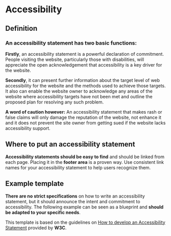# Accessibility

<TableOfContents></TableOfContents>

## Definition

### An accessibility statement has two basic functions:

**Firstly**, an accessibility statement is a powerful declaration of commitment. People visiting the website,
particularly those with disabilities, will appreciate the open acknowledgement that accessibility is a key driver for
the website.

**Secondly**, it can present further information about the target level of web accessibility for the website and the
methods used to achieve those targets. It also can enable the website owner to acknowledge any areas of the website
where accessibility targets have not been met and outline the proposed plan for resolving any such problem.

**A word of caution however:** An accessibility statement that makes rash or false claims will only damage the
reputation of the website, not enhance it and it does not prevent the site owner from getting sued if the website lacks
accessibility support.

## Where to put an accessibility statement

**Accessibility statements should be easy to find** and should be linked from each page. Placing it in the **footer
area** is a proven way. Use consistent link names for your accessibility statement to help users recognize them.

## Example template

**There are no strict specifications** on how to write an accessibility statement, but it should announce the intent and
commitment to accessibility. The following example can be seen as a blueprint and **should be adapted to your specific
needs**.

This template is based on the guidelines on
[How to develop an Accessibility Statement](https://www.w3.org/WAI/planning/statements) provided by **W3C**.

<Playground :markup="statement" class="p-accessibility-statement"></Playground>

<script lang="ts">
import Vue from 'vue';
import Component from 'vue-class-component';

@Component
export default class Code extends Vue {
  
  get statement() {
    return `
<p-heading size="large"><h1>Accessibility Statement</h1></p-heading>
  <p-text>
    We are committed to ensuring digital accessibility for people with disabilities.<br>
    We are continually improving the user experience for everyone, and applying the relevant accessibility standards.
  </p-text>
  <p-heading size="medium"><h2>Measures to support accessibility [optional - choose from list]</h2></p-heading>
  <p-text>
    We take the following measures to ensure accessibility of this Website:
  </p-text>
  <p-text-list>
    <p-text-list-item>Include accessibility as part of our mission statement.</p-text-list-item>
    <p-text-list-item>Integrate accessibility into our procurement practices.</p-text-list-item>
    <p-text-list-item>Appoint an accessibility officer and/or ombudsperson.</p-text-list-item>
    <p-text-list-item>Provide continual accessibility training for our staff.</p-text-list-item>
    <p-text-list-item>Include people with disabilities in our design personas.</p-text-list-item>
    <p-text-list-item>Include automatic and manual testing strategies.</p-text-list-item>
  </p-text-list>
  <p-heading size="medium"><h2>Conformance status</h2></p-heading>
  <p-text>
    The <a href="https://www.w3.org/WAI/standards-guidelines/wcag">Web Content Accessibility Guidelines (WCAG)</a> defines requirements for designers and developers to improve accessibility for people with disabilities.
  </p-text>
  <p-text>
Porsche is committed to making its websites usable by all people by meeting or exceeding the requirements of the Web Content Accessibility Guidelines 2.1 Level AA (the Guidelines). 
We continually assess and work to ensure that our Web presence is in conformance with the Guidelines.
  </p-text>
  <p-text>
    Please be aware that our efforts are ongoing as our current website provider implements the relevant improvements to meet the Guidelines over time.
  </p-text>
  <p-heading size="medium"><h2>Feedback</h2></p-heading>
  <p-text>
    If you experience any difficulty in accessing any part of this website, please feel free to contact us. Please be sure to specify the Web page and describe the issue in detail and we will make reasonable efforts to make that page accessible. We welcome feedback on how we can improve as well.
  </p-text>
  <p-text-list>
    <p-text-list-item>E-mail: <a>[e-mail address]</a></p-text-list-item>
    <p-text-list-item>
      Postal address: <br>
      Dr. Ing. h.c. F. Porsche AG<br>
      Porscheplatz 1<br>
      D-70435 Stuttgart
    </p-text-list-item>
  </p-text-list>
`
  }
}
</script>

<style scoped lang="scss">
  @use '@porsche-design-system/components-js/styles' as *;

.p-accessibility-statement {
  p-text,
  p-text-list {
    margin-top: $pds-spacing-static-medium;
  }

  p-text + p-heading[size="large"] {
    margin-top: $pds-spacing-static-x-large;
  }

  p-text + p-heading[size="medium"],
  p-text-list + p-heading[size="medium"],
  p-text + p-heading[size="small"],
  p-text-list + p-heading[size="small"] {
    margin-top: $pds-spacing-static-large;
  }
}
</style>
